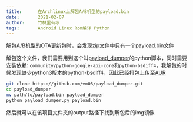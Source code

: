 ```yaml
---
title:      在Archlinux上解包A/B机型的payload.bin
date:       2021-02-07
author:     竹林里有冰
tags:       Android Linux Rom编译 Python
---
```



解包A/B机型的OTA更新包时，会发现zip文件中只有一个payload.bin文件

解包这个文件，我们需要用到这个叫[payload_dumper](https://github.com/vm03/payload_dumper/blob/master/payload_dumper.py)的python脚本，同时需要安装依赖: ```community/python-google-api-core```和```python-bsdiff4```，我解包的时候发现缺少python3版本的python-bsdiff4，因此已经打包上传至[AUR](aur.archlinux.org/packages/python-bsdiff4)

```bash
git clone https://github.com/vm03/payload_dumper.git
cd payload_dumper
mv path/to/payload.bin payload_dumper
python payload_dumper.py payload.bin
```

然后就可以在该项目文件夹的output路径下找到解包后的img镜像